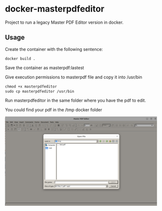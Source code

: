 # docker-masterpdfeditor
Project to run a legacy Master PDF Editor version in docker.

## Usage

Create the container with the following sentence:

    docker build .


Save the container as masterpdf:lastest

Give execution permissions to masterpdf file and copy it into /usr/bin

    chmod +x masterpdfeditor
    sudo cp masterpdfeditor /usr/bin

Run masterpdfeditor in the same folder where you have the pdf to edit.

You could find your pdf in the /tmp docker folder 

![enter image description here](https://raw.githubusercontent.com/dragonxtek/docker-masterpdfeditor/master/screenshot.png)

